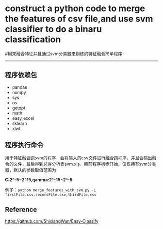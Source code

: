 # construct a python code to merge the features of csv file,and use svm classifier to do a binaru classification
#用来融合特征并且通过svm分类器来训练的特征融合简单程序
****
## 程序依赖包

- pandas
- numpy
- sys
- os
- getopt
- math
- easy_excel
- sklearn
- xlwt
## 程序执行命令
用于特征融合跑svm的程序，会将输入的csv文件进行融合跑程序，并且会输出融合的文件，最后得到总得分析表svm.xls，目前程序初步开始，仅仅拥有svm分类器，默认的参数取值范围为

**C:2^-5~2^15,gamma:2^-15~2^-5**

例子：`python merge_features_with_svm.py -i firstFile.csv,secondFile.csv,thirdFile.csv`
## Reference
 https://github.com/ShixiangWan/Easy-Classify
